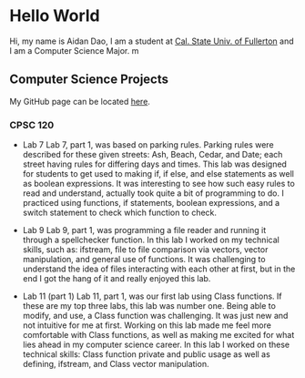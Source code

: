 # Hello World

Hi, my name is Aidan Dao, I am a student at [Cal. State Univ. of Fullerton](http://www.fullerton.edu/) and I am a Computer Science Major.
m
## Computer Science Projects

My GitHub page can be located [here](http://github.com/aidankdao).

### CPSC 120

* Lab 7
    Lab 7, part 1, was based on parking rules. Parking rules were described for these given streets: Ash, Beach, Cedar, and Date; each street having rules for differing days and times. This lab was designed for students to get used to making if, if else, and else statements as well as boolean expressions. It was interesting to see how such easy rules to read and understand, actually took quite a bit of programming to do. I practiced using functions, if statements, boolean expressions, and a switch statement to check which function to check. 

* Lab 9 
    Lab 9, part 1, was programming a file reader and running it through a spellchecker function. In this lab I worked on my technical skills, such as: ifstream, file to file comparison via vectors, vector manipulation, and general use of functions. It was challenging to understand the idea of files interacting with each other at first, but in the end I got the hang of it and really enjoyed this lab. 

* Lab 11 (part 1)
    Lab 11, part 1, was our first lab using Class functions. If these are my top three labs, this lab was number one. Being able to modify, and use, a Class function was challenging. It was just new and not intuitive for me at first. Working on this lab made me feel more comfortable with Class functions, as well as making me excited for what lies ahead in my computer science career. In this lab I worked on these technical skills: Class function private and public usage as well as defining, ifstream, and Class vector manipulation.
